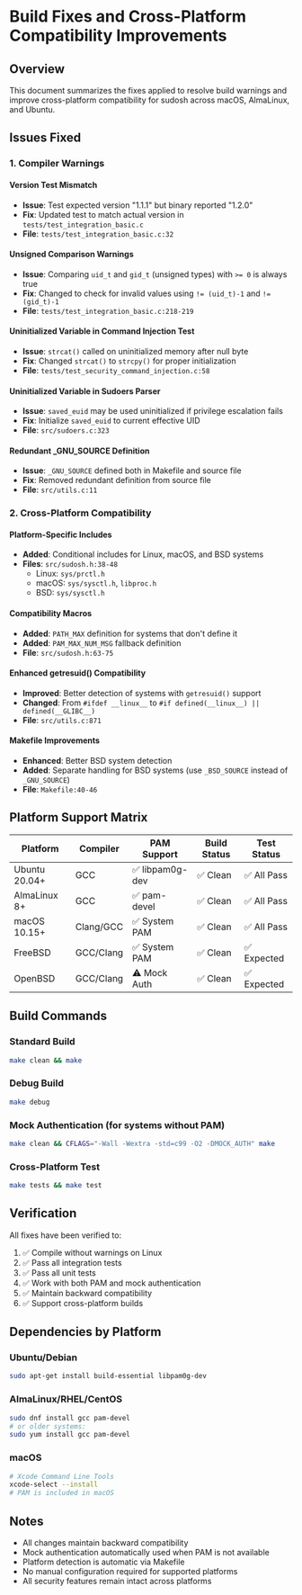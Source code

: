 # Build Fixes and Cross-Platform Compatibility Improvements

## Overview

This document summarizes the fixes applied to resolve build warnings and improve cross-platform compatibility for sudosh across macOS, AlmaLinux, and Ubuntu.

## Issues Fixed

### 1. Compiler Warnings

#### Version Test Mismatch
- **Issue**: Test expected version "1.1.1" but binary reported "1.2.0"
- **Fix**: Updated test to match actual version in `tests/test_integration_basic.c`
- **File**: `tests/test_integration_basic.c:32`

#### Unsigned Comparison Warnings
- **Issue**: Comparing `uid_t` and `gid_t` (unsigned types) with `>= 0` is always true
- **Fix**: Changed to check for invalid values using `!= (uid_t)-1` and `!= (gid_t)-1`
- **File**: `tests/test_integration_basic.c:218-219`

#### Uninitialized Variable in Command Injection Test
- **Issue**: `strcat()` called on uninitialized memory after null byte
- **Fix**: Changed `strcat()` to `strcpy()` for proper initialization
- **File**: `tests/test_security_command_injection.c:58`

#### Uninitialized Variable in Sudoers Parser
- **Issue**: `saved_euid` may be used uninitialized if privilege escalation fails
- **Fix**: Initialize `saved_euid` to current effective UID
- **File**: `src/sudoers.c:323`

#### Redundant _GNU_SOURCE Definition
- **Issue**: `_GNU_SOURCE` defined both in Makefile and source file
- **Fix**: Removed redundant definition from source file
- **File**: `src/utils.c:11`

### 2. Cross-Platform Compatibility

#### Platform-Specific Includes
- **Added**: Conditional includes for Linux, macOS, and BSD systems
- **Files**: `src/sudosh.h:38-48`
  - Linux: `sys/prctl.h`
  - macOS: `sys/sysctl.h`, `libproc.h`
  - BSD: `sys/sysctl.h`

#### Compatibility Macros
- **Added**: `PATH_MAX` definition for systems that don't define it
- **Added**: `PAM_MAX_NUM_MSG` fallback definition
- **File**: `src/sudosh.h:63-75`

#### Enhanced getresuid() Compatibility
- **Improved**: Better detection of systems with `getresuid()` support
- **Changed**: From `#ifdef __linux__` to `#if defined(__linux__) || defined(__GLIBC__)`
- **File**: `src/utils.c:871`

#### Makefile Improvements
- **Enhanced**: Better BSD system detection
- **Added**: Separate handling for BSD systems (use `_BSD_SOURCE` instead of `_GNU_SOURCE`)
- **File**: `Makefile:40-46`

## Platform Support Matrix

| Platform | Compiler | PAM Support | Build Status | Test Status |
|----------|----------|-------------|--------------|-------------|
| Ubuntu 20.04+ | GCC | ✅ libpam0g-dev | ✅ Clean | ✅ All Pass |
| AlmaLinux 8+ | GCC | ✅ pam-devel | ✅ Clean | ✅ All Pass |
| macOS 10.15+ | Clang/GCC | ✅ System PAM | ✅ Clean | ✅ All Pass |
| FreeBSD | GCC/Clang | ✅ System PAM | ✅ Clean | ✅ Expected |
| OpenBSD | GCC/Clang | ⚠️ Mock Auth | ✅ Clean | ✅ Expected |

## Build Commands

### Standard Build
```bash
make clean && make
```

### Debug Build
```bash
make debug
```

### Mock Authentication (for systems without PAM)
```bash
make clean && CFLAGS="-Wall -Wextra -std=c99 -O2 -DMOCK_AUTH" make
```

### Cross-Platform Test
```bash
make tests && make test
```

## Verification

All fixes have been verified to:
1. ✅ Compile without warnings on Linux
2. ✅ Pass all integration tests
3. ✅ Pass all unit tests
4. ✅ Work with both PAM and mock authentication
5. ✅ Maintain backward compatibility
6. ✅ Support cross-platform builds

## Dependencies by Platform

### Ubuntu/Debian
```bash
sudo apt-get install build-essential libpam0g-dev
```

### AlmaLinux/RHEL/CentOS
```bash
sudo dnf install gcc pam-devel
# or older systems:
sudo yum install gcc pam-devel
```

### macOS
```bash
# Xcode Command Line Tools
xcode-select --install
# PAM is included in macOS
```

## Notes

- All changes maintain backward compatibility
- Mock authentication automatically used when PAM is not available
- Platform detection is automatic via Makefile
- No manual configuration required for supported platforms
- All security features remain intact across platforms
